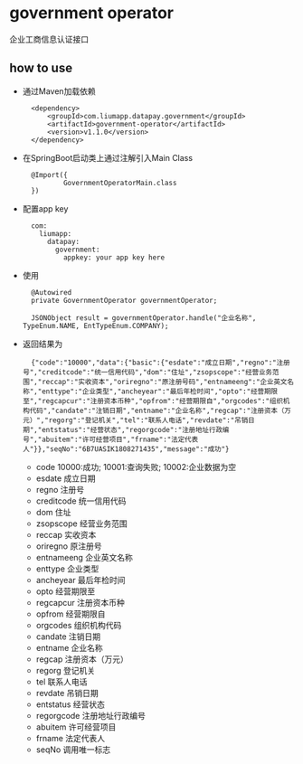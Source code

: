 # government operator

企业工商信息认证接口

## how to use

* 通过Maven加载依赖
        
        <dependency>
            <groupId>com.liumapp.datapay.government</groupId>
            <artifactId>government-operator</artifactId>
            <version>v1.1.0</version>
        </dependency>
        
* 在SpringBoot启动类上通过注解引入Main Class

        @Import({
                GovernmentOperatorMain.class
        })        
        
* 配置app key

        com:
          liumapp:
            datapay:
              government:
                appkey: your app key here
        
* 使用

        @Autowired
        private GovernmentOperator governmentOperator;
        
        JSONObject result = governmentOperator.handle("企业名称", TypeEnum.NAME, EntTypeEnum.COMPANY);
                       
* 返回结果为

        {"code":"10000","data":{"basic":{"esdate":"成立日期","regno":"注册号","creditcode":"统一信用代码","dom":"住址","zsopscope":"经营业务范围","reccap":"实收资本","oriregno":"原注册号码","entnameeng":"企业英文名称","enttype":"企业类型","ancheyear":"最后年检时间","opto":"经营期限至","regcapcur":"注册资本币种","opfrom":"经营期限自","orgcodes":"组织机构代码","candate":"注销日期","entname":"企业名称","regcap":"注册资本（万元）","regorg":"登记机关","tel":"联系人电话","revdate":"吊销日期","entstatus":"经营状态","regorgcode":"注册地址行政编号","abuitem":"许可经营项目","frname":"法定代表人"}},"seqNo":"6B7UASIK1808271435","message":"成功"}
        
    * code 10000:成功; 10001:查询失败; 10002:企业数据为空
    * esdate 成立日期
    * regno 注册号
    * creditcode 统一信用代码
    * dom 住址
    * zsopscope 经营业务范围
    * reccap 实收资本
    * oriregno 原注册号
    * entnameeng 企业英文名称
    * enttype 企业类型
    * ancheyear 最后年检时间
    * opto 经营期限至
    * regcapcur 注册资本币种
    * opfrom 经营期限自
    * orgcodes 组织机构代码
    * candate 注销日期
    * entname 企业名称
    * regcap 注册资本（万元）
    * regorg 登记机关
    * tel 联系人电话
    * revdate 吊销日期
    * entstatus 经营状态
    * regorgcode 注册地址行政编号
    * abuitem 许可经营项目
    * frname 法定代表人
    * seqNo 调用唯一标志

